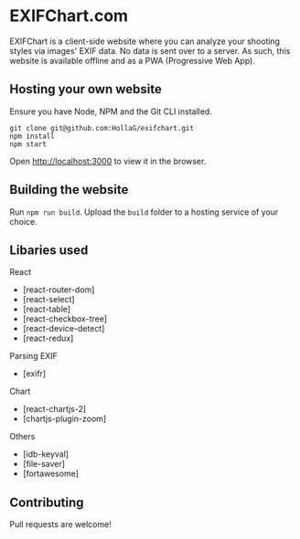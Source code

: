 # EXIFChart.com 

EXIFChart is a client-side website where you can analyze your shooting styles via images' EXIF data.
No data is sent over to a server. As such, this website is available offline and as a PWA (Progressive Web App).

## Hosting your own website

Ensure you have Node, NPM and the Git CLI installed.
```
git clone git@github.com:HollaG/exifchart.git
npm install
npm start
```
Open [http://localhost:3000](http://localhost:3000) to view it in the browser.

## Building the website

Run `npm run build`.
Upload the `build` folder to a hosting service of your choice.

## Libaries used
React
- [react-router-dom]
- [react-select]
- [react-table]
- [react-checkbox-tree]
- [react-device-detect]
- [react-redux]

Parsing EXIF
- [exifr]

Chart
- [react-chartjs-2]
- [chartjs-plugin-zoom]

Others
- [idb-keyval]
- [file-saver]
- [fortawesome]

## Contributing
Pull requests are welcome!
